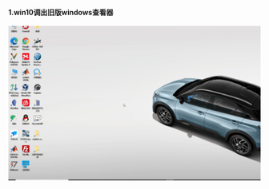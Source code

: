 ####  1.win10调出旧版windows查看器
![image](https://github.com/Larry031/Blog/blob/master/%E9%99%84%E4%BB%B6/windows/%E8%B0%83%E5%87%BAWindows%E6%9F%A5%E7%9C%8B%E5%99%A8.gif)
